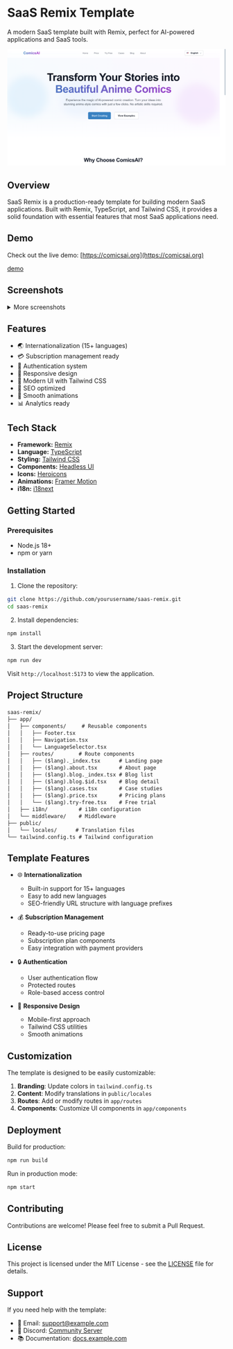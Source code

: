# SaaS Remix Template

A modern SaaS template built with Remix, perfect for AI-powered applications and SaaS tools.

![Landing Page](/public/screenshot/index.png)

## Overview

SaaS Remix is a production-ready template for building modern SaaS applications. Built with Remix, TypeScript, and Tailwind CSS, it provides a solid foundation with essential features that most SaaS applications need.

## Demo

Check out the live demo: [https://comicsai.org](https://comicsai.org)

<a href="https://comicsai.org" rel="noopener" > demo </a>

## Screenshots

<details>
<summary>More screenshots</summary>

### Landing Page
![Landing Page](https://github.com/neoean/saas-remix/public/screenshot/index.png)

### Pricing Page
![Pricing Page](https://github.com/neoean/saas-remix/public/screenshot/pricing.png)

### Blog Page
![Blog Page](https://github.com/neoean/saas-remix/public/screenshot/blog.png)

</details>

## Features

- 🌏 Internationalization (15+ languages)
- 💳 Subscription management ready
- 🔐 Authentication system
- 📱 Responsive design
- 🎨 Modern UI with Tailwind CSS
- 🚀 SEO optimized
- 💫 Smooth animations
- 📊 Analytics ready

## Tech Stack

- **Framework:** [Remix](https://remix.run)
- **Language:** [TypeScript](https://www.typescriptlang.org)
- **Styling:** [Tailwind CSS](https://tailwindcss.com)
- **Components:** [Headless UI](https://headlessui.dev)
- **Icons:** [Heroicons](https://heroicons.com)
- **Animations:** [Framer Motion](https://www.framer.com/motion)
- **i18n:** [i18next](https://www.i18next.com)

## Getting Started

### Prerequisites

- Node.js 18+
- npm or yarn

### Installation

1. Clone the repository:
```bash
git clone https://github.com/yourusername/saas-remix.git
cd saas-remix
```

2. Install dependencies:
```bash
npm install
```

3. Start the development server:
```bash
npm run dev
```

Visit `http://localhost:5173` to view the application.

## Project Structure

```
saas-remix/
├── app/
│   ├── components/     # Reusable components
│   │   ├── Footer.tsx
│   │   ├── Navigation.tsx
│   │   └── LanguageSelector.tsx
│   ├── routes/        # Route components
│   │   ├── ($lang)._index.tsx      # Landing page
│   │   ├── ($lang).about.tsx       # About page
│   │   ├── ($lang).blog._index.tsx # Blog list
│   │   ├── ($lang).blog.$id.tsx    # Blog detail
│   │   ├── ($lang).cases.tsx       # Case studies
│   │   ├── ($lang).price.tsx       # Pricing plans
│   │   └── ($lang).try-free.tsx    # Free trial
│   ├── i18n/          # i18n configuration
│   └── middleware/    # Middleware
├── public/
│   └── locales/      # Translation files
└── tailwind.config.ts # Tailwind configuration
```

## Template Features

- 🌐 **Internationalization**
  - Built-in support for 15+ languages
  - Easy to add new languages
  - SEO-friendly URL structure with language prefixes

- 💰 **Subscription Management**
  - Ready-to-use pricing page
  - Subscription plan components
  - Easy integration with payment providers

- 🔒 **Authentication**
  - User authentication flow
  - Protected routes
  - Role-based access control

- 📱 **Responsive Design**
  - Mobile-first approach
  - Tailwind CSS utilities
  - Smooth animations

## Customization

The template is designed to be easily customizable:

1. **Branding**: Update colors in `tailwind.config.ts`
2. **Content**: Modify translations in `public/locales`
3. **Routes**: Add or modify routes in `app/routes`
4. **Components**: Customize UI components in `app/components`

## Deployment

Build for production:

```bash
npm run build
```

Run in production mode:

```bash
npm start
```

## Contributing

Contributions are welcome! Please feel free to submit a Pull Request.

## License

This project is licensed under the MIT License - see the [LICENSE](LICENSE) file for details.

## Support

If you need help with the template:

- 📧 Email: support@example.com
- 💬 Discord: [Community Server](https://discord.gg/example)
- 📚 Documentation: [docs.example.com](https://docs.example.com)
